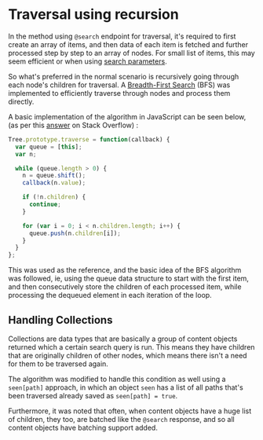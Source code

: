 # Traversal using recursion

In the method using `@search` endpoint for traversal, it's required to first create an array of items, and then data of each item is fetched and further processed step by step to an array of nodes. For small list of items, this may seem efficient or when using [search parameters](https://plonerestapi.readthedocs.io/en/latest/searching.html#search).

So what's preferred in the normal scenario is recursively going through each node's children for traversal. A [Breadth-First Search](https://en.wikipedia.org/wiki/Breadth-first_search) (BFS) was implemented to efficiently traverse through nodes and process them directly.

A basic implementation of the algorithm in JavaScript can be seen below, (as per this [answer](https://stackoverflow.com/a/33704700/9779563) on Stack Overflow) :

```javascript
Tree.prototype.traverse = function(callback) {
  var queue = [this];
  var n;

  while (queue.length > 0) {
    n = queue.shift();
    callback(n.value);

    if (!n.children) {
      continue;
    }

    for (var i = 0; i < n.children.length; i++) {
      queue.push(n.children[i]);
    }
  }
};
```

This was used as the reference, and the basic idea of the BFS algorithm was followed, ie, using the queue data structure to start with the first item, and then consecutively store the children of each processed item, while processing the dequeued element in each iteration of the loop.

## Handling Collections

Collections are data types that are basically a group of content objects returned which a certain search query is run. This means they have children that are originally children of other nodes, which means there isn't a need for them to be traversed again.

The algorithm was modified to handle this condition as well using a `seen[path]` approach, in which an object `seen` has a list of all paths that's been traversed already saved as `seen[path] = true`.

Furthermore, it was noted that often, when content objects have a huge list of children, they too, are batched like the `@search` response, and so all content objects have batching support added.
